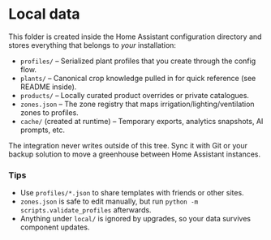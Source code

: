 # Local data

This folder is created inside the Home Assistant configuration directory and stores everything that belongs to *your* installation:

- `profiles/` – Serialized plant profiles that you create through the config flow.
- `plants/` – Canonical crop knowledge pulled in for quick reference (see README inside).
- `products/` – Locally curated product overrides or private catalogues.
- `zones.json` – The zone registry that maps irrigation/lighting/ventilation zones to profiles.
- `cache/` (created at runtime) – Temporary exports, analytics snapshots, AI prompts, etc.

The integration never writes outside of this tree. Sync it with Git or your backup solution to move a greenhouse between Home Assistant instances.

### Tips
- Use `profiles/*.json` to share templates with friends or other sites.
- `zones.json` is safe to edit manually, but run `python -m scripts.validate_profiles` afterwards.
- Anything under `local/` is ignored by upgrades, so your data survives component updates.
